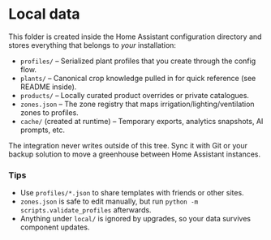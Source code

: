 # Local data

This folder is created inside the Home Assistant configuration directory and stores everything that belongs to *your* installation:

- `profiles/` – Serialized plant profiles that you create through the config flow.
- `plants/` – Canonical crop knowledge pulled in for quick reference (see README inside).
- `products/` – Locally curated product overrides or private catalogues.
- `zones.json` – The zone registry that maps irrigation/lighting/ventilation zones to profiles.
- `cache/` (created at runtime) – Temporary exports, analytics snapshots, AI prompts, etc.

The integration never writes outside of this tree. Sync it with Git or your backup solution to move a greenhouse between Home Assistant instances.

### Tips
- Use `profiles/*.json` to share templates with friends or other sites.
- `zones.json` is safe to edit manually, but run `python -m scripts.validate_profiles` afterwards.
- Anything under `local/` is ignored by upgrades, so your data survives component updates.
